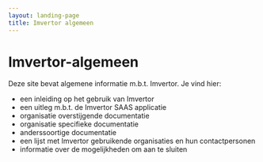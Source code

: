 ```yaml
---
layout: landing-page
title: Imvertor algemeen
---
```

# Imvertor-algemeen

Deze site bevat algemene informatie m.b.t. Imvertor. Je vind hier:
* een inleiding op het gebruik van Imvertor
* een uitleg m.b.t. de Imvertor SAAS applicatie
* organisatie overstijgende documentatie
* organisatie specifieke documentatie
* anderssoortige documentatie
* een lijst met Imvertor gebruikende organisaties en hun contactpersonen
* informatie over de mogelijkheden om aan te sluiten 
